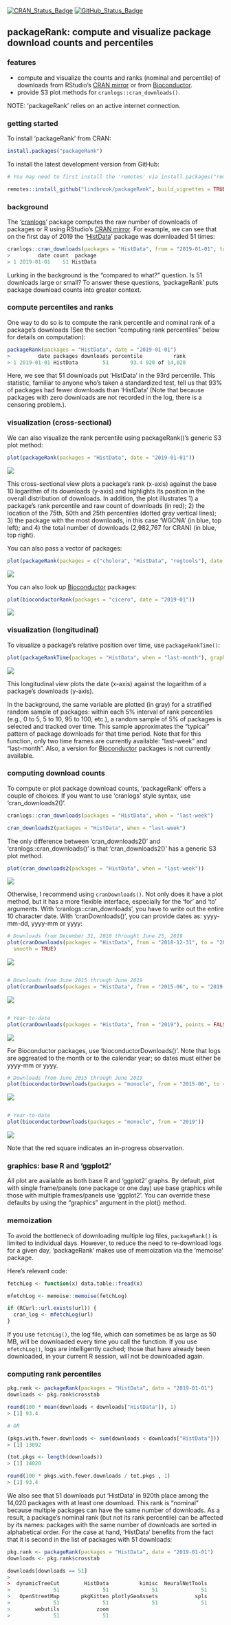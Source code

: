 
<!-- README.md is generated from README.Rmd. Please edit that file -->
[![CRAN\_Status\_Badge](http://www.r-pkg.org/badges/version/packageRank)](https://cran.r-project.org/package=packageRank)
[![GitHub\_Status\_Badge](https://img.shields.io/badge/GitHub-0.2.0.9048-red.svg)](https://github.com/lindbrook/packageRank/blob/master/NEWS)
## packageRank: compute and visualize package download counts and percentiles

### features

  - compute and visualize the counts and ranks (nominal and percentile)
    of downloads from RStudio’s [CRAN
    mirror](http://cran-logs.rstudio.com) or from
    [Bioconductor](https://bioconductor.org/).
  - provide S3 plot methods for `cranlogs::cran_downloads()`.

NOTE: ‘packageRank’ relies on an active internet connection.

### getting started

To install ‘packageRank’ from CRAN:

``` r
install.packages("packageRank")
```

To install the latest development version from
GitHub:

``` r
# You may need to first install the 'remotes' via install.packages("remotes").

remotes::install_github("lindbrook/packageRank", build_vignettes = TRUE)
```

### background

The ‘[cranlogs](https://cran.r-project.org/package=cranlogs)’ package
computes the raw number of downloads of packages or R using RStudio’s
[CRAN mirror](http://cran-logs.rstudio.com). For example, we can see
that on the first day of 2019 the
‘[HistData](https://cran.r-project.org/package=HistData)’ package was
downloaded 51
times:

``` r
cranlogs::cran_downloads(packages = "HistData", from = "2019-01-01", to = "2019-01-01")
>         date count  package
> 1 2019-01-01    51 HistData
```

Lurking in the background is the “compared to what?” question. Is 51
downloads large or small? To answer these questions, ‘packageRank’ puts
package download counts into greater context.

### compute percentiles and ranks

One way to do so is to compute the rank percentile and nominal rank of a
package’s downloads (See the section “computing rank percentiles” below
for details on computation):

``` r
packageRank(packages = "HistData", date = "2019-01-01")
>         date packages downloads percentile          rank
> 1 2019-01-01 HistData        51       93.4 920 of 14,020
```

Here, we see that 51 downloads put ‘HistData’ in the 93rd percentile.
This statistic, familiar to anyone who’s taken a standardized test, tell
us that 93% of packages had fewer downloads than ‘HistData’ (Note that
because packages with zero downloads are not recorded in the log, there
is a censoring problem.).

### visualization (cross-sectional)

We can also visualize the rank percentile using packageRank()’s generic
S3 plot
method:

``` r
plot(packageRank(packages = "HistData", date = "2019-01-01"))
```

<img src="man/figures/README-plot1a-1.png" style="display: block; margin: auto auto auto 0;" />

This cross-sectional view plots a package’s rank (x-axis) against the
base 10 logarithm of its downloads (y-axis) and highlights its position
in the overall distribution of downloads. In addition, the plot
illustrates 1) a package’s rank percentile and raw count of downloads
(in red); 2) the location of the 75th, 50th and 25th percentiles (dotted
gray vertical lines); 3) the package with the most downloads, in this
case ‘WGCNA’ (in blue, top left); and 4) the total number of downloads
(2,982,767 for CRAN) (in blue, top right).

You can also pass a vector of
packages:

``` r
plot(packageRank(packages = c("cholera", "HistData", "regtools"), date = "2019-01-01"))
```

<img src="man/figures/README-plot2a-1.png" style="display: block; margin: auto auto auto 0;" />

You can also look up [Bioconductor](https://bioconductor.org/)
packages:

``` r
plot(bioconductorRank(packages = "cicero", date = "2019-01"))
```

<img src="man/figures/README-plot2b-1.png" style="display: block; margin: auto auto auto 0;" />

### visualization (longitudinal)

To visualize a package’s relative position over time, use
`packageRankTime()`:

``` r
plot(packageRankTime(packages = "HistData", when = "last-month"), graphics_pkg = "base")
```

<img src="man/figures/README-plot_ts-1.png" style="display: block; margin: auto auto auto 0;" />

This longitudinal view plots the date (x-axis) against the logarithm of
a package’s downloads (y-axis).

In the background, the same variable are plotted (in gray) for a
stratified random sample of packages: within each 5% interval of rank
percentiles (e.g., 0 to 5, 5 to 10, 95 to 100, etc.), a random sample of
5% of packages is selected and tracked over time. This sample
approximates the “typical” pattern of package downloads for that time
period. Note that for this function, only two time frames are currently
available: “last-week” and “last-month”. Also, a version for
[Bioconductor](https://bioconductor.org/) packages is not currently
available.

### computing download counts

To compute or plot package download counts, ‘packageRank’ offers a
couple of choices. If you want to use ‘cranlogs’ style syntax, use
‘cran\_downloads2()’.

``` r
cranlogs::cran_downloads(packages = "HistData", when = "last-week")

cran_downloads2(packages = "HistData", when = "last-week")
```

The only difference between ‘cran\_downloads2()’ and
‘cranlogs::cran\_downloads()’ is that ‘cran\_downloads2()’ has a
generic S3 plot method.

``` r
plot(cran_downloads2(packages = "HistData", when = "last-week"))
```

![](man/figures/README-cran_downloads2-1.png)<!-- -->

Otherwise, I recommend using `cranDownloads()`. Not only does it have a
plot method, but it has a more flexible interface, especially for the
‘for’ and ‘to’ arguments. With ‘cranlogs::cran\_downloads’, you have
to write out the entire 10 character date. With ‘cranDownloads()’, you
can provide dates as: yyyy-mm-dd, yyyy-mm or yyyy:

``` r
# Downloads from December 31, 2018 throught June 25, 2019
plot(cranDownloads(packages = "HistData", from = "2018-12-31", to = "2019-06-25"), points = FALSE, 
  smooth = TRUE)
```

![](man/figures/README-cranDownloads-1.png)<!-- -->

``` r

# Downloads from June 2015 through June 2019
plot(cranDownloads(packages = "HistData", from = "2015-06", to = "2019-06"), points = FALSE)
```

![](man/figures/README-cranDownloads-2.png)<!-- -->

``` r

# Year-to-date
plot(cranDownloads(packages = "HistData", from = "2019"), points = FALSE, smooth = TRUE)
```

![](man/figures/README-cranDownloads-3.png)<!-- -->

For Bioconductor packages, use ‘bioconductorDownloads()’. Note that logs
are aggreated to the month or to the calendar year; so dates must either
be yyyy-mm or yyyy.

``` r
# Downloads from June 2015 through June 2019
plot(bioconductorDownloads(packages = "monocle", from = "2015-06", to = "2019-06"), points = FALSE)
```

![](man/figures/README-bioconductorDownloads-1.png)<!-- -->

``` r

# Year-to-date
plot(bioconductorDownloads(packages = "monocle", from = "2019"))
```

![](man/figures/README-bioconductorDownloads-2.png)<!-- -->

Note that the red square indicates an in-progress observation.

### graphics: base R and ‘ggplot2’

All plot are available as both base R and ‘ggplot2’ graphs. By default,
plot with single frame/panels (one package or one day) use base graphics
while those with multiple frames/panels use ‘ggplot2’. You can override
these defaults by using the “graphics” argument in the plot() method.

### memoization

To avoid the bottleneck of downloading multiple log files,
`packageRank()` is limited to individual days. However, to reduce the
need to re-download logs for a given day, ‘packageRank’ makes use of
memoization via the ‘memoise’ package.

Here’s relevant code:

``` r
fetchLog <- function(x) data.table::fread(x)

mfetchLog <- memoise::memoise(fetchLog)

if (RCurl::url.exists(url)) {
  cran_log <- mfetchLog(url)
}
```

If you use `fetchLog()`, the log file, which can sometimes be as large
as 50 MB, will be downloaded every time you call the function. If you
use `mfetchLog()`, logs are intelligently cached; those that have
already been downloaded, in your current R session, will not be
downloaded again.

### computing rank percentiles

``` r
pkg.rank <- packageRank(packages = "HistData", date = "2019-01-01")
downloads <- pkg.rank$crosstab

round(100 * mean(downloads < downloads["HistData"]), 1)
> [1] 93.4

# OR

(pkgs.with.fewer.downloads <- sum(downloads < downloads["HistData"]))
> [1] 13092

(tot.pkgs <- length(downloads))
> [1] 14020

round(100 * pkgs.with.fewer.downloads / tot.pkgs , 1)
> [1] 93.4
```

We also see that 51 downloads put ‘HistData’ in 920th place among the
14,020 packages with at least one download. This rank is “nominal”
because multiple packages can have the same number of downloads. As a
result, a package’s nominal rank (but not its rank percentile) can be
affected by its names: packages with the same number of downloads are
sorted in alphabetical order. For the case at hand, ‘HistData’ benefits
from the fact that it is second in the list of packages with 51
downloads:

``` r
pkg.rank <- packageRank(packages = "HistData", date = "2019-01-01")
downloads <- pkg.rank$crosstab

downloads[downloads == 51]
> 
>  dynamicTreeCut        HistData          kimisc  NeuralNetTools 
>              51              51              51              51 
>   OpenStreetMap       pkgKitten plotlyGeoAssets            spls 
>              51              51              51              51 
>        webutils            zoom 
>              51              51
```
